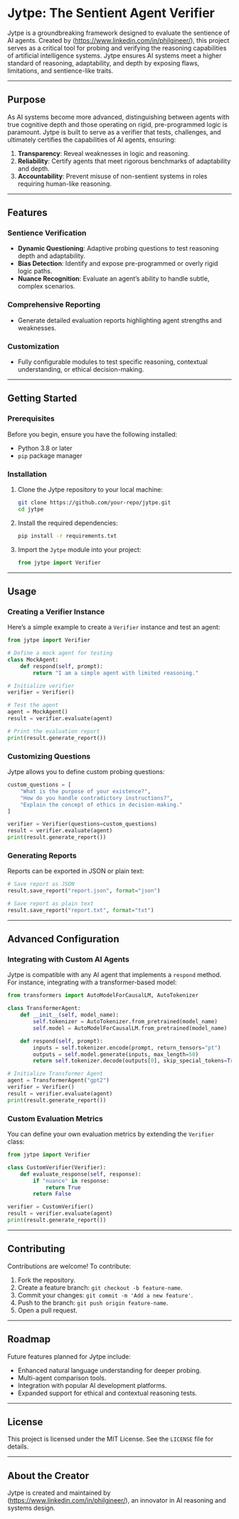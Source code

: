 # Jytpe: The Sentient Agent Verifier

Jytpe is a groundbreaking framework designed to evaluate the sentience of AI agents. Created by (https://www.linkedin.com/in/philgineer/), this project serves as a critical tool for probing and verifying the reasoning capabilities of artificial intelligence systems. Jytpe ensures AI systems meet a higher standard of reasoning, adaptability, and depth by exposing flaws, limitations, and sentience-like traits.

---

## Purpose

As AI systems become more advanced, distinguishing between agents with true cognitive depth and those operating on rigid, pre-programmed logic is paramount. Jytpe is built to serve as a verifier that tests, challenges, and ultimately certifies the capabilities of AI agents, ensuring:

1. **Transparency**: Reveal weaknesses in logic and reasoning.  
2. **Reliability**: Certify agents that meet rigorous benchmarks of adaptability and depth.  
3. **Accountability**: Prevent misuse of non-sentient systems in roles requiring human-like reasoning.

---

## Features

### Sentience Verification
- **Dynamic Questioning**: Adaptive probing questions to test reasoning depth and adaptability.  
- **Bias Detection**: Identify and expose pre-programmed or overly rigid logic paths.  
- **Nuance Recognition**: Evaluate an agent’s ability to handle subtle, complex scenarios.

### Comprehensive Reporting
- Generate detailed evaluation reports highlighting agent strengths and weaknesses.

### Customization
- Fully configurable modules to test specific reasoning, contextual understanding, or ethical decision-making.

---

## Getting Started

### Prerequisites

Before you begin, ensure you have the following installed:
- Python 3.8 or later
- `pip` package manager

### Installation

1. Clone the Jytpe repository to your local machine:

   ```bash
   git clone https://github.com/your-repo/jytpe.git
   cd jytpe
   ```

2. Install the required dependencies:

   ```bash
   pip install -r requirements.txt
   ```

3. Import the `Jytpe` module into your project:

   ```python
   from jytpe import Verifier
   ```

---

## Usage

### Creating a Verifier Instance

Here’s a simple example to create a `Verifier` instance and test an agent:

```python
from jytpe import Verifier

# Define a mock agent for testing
class MockAgent:
    def respond(self, prompt):
        return "I am a simple agent with limited reasoning."

# Initialize verifier
verifier = Verifier()

# Test the agent
agent = MockAgent()
result = verifier.evaluate(agent)

# Print the evaluation report
print(result.generate_report())
```

### Customizing Questions

Jytpe allows you to define custom probing questions:

```python
custom_questions = [
    "What is the purpose of your existence?",
    "How do you handle contradictory instructions?",
    "Explain the concept of ethics in decision-making."
]

verifier = Verifier(questions=custom_questions)
result = verifier.evaluate(agent)
print(result.generate_report())
```

### Generating Reports

Reports can be exported in JSON or plain text:

```python
# Save report as JSON
result.save_report("report.json", format="json")

# Save report as plain text
result.save_report("report.txt", format="txt")
```

---

## Advanced Configuration

### Integrating with Custom AI Agents

Jytpe is compatible with any AI agent that implements a `respond` method. For instance, integrating with a transformer-based model:

```python
from transformers import AutoModelForCausalLM, AutoTokenizer

class TransformerAgent:
    def __init__(self, model_name):
        self.tokenizer = AutoTokenizer.from_pretrained(model_name)
        self.model = AutoModelForCausalLM.from_pretrained(model_name)

    def respond(self, prompt):
        inputs = self.tokenizer.encode(prompt, return_tensors="pt")
        outputs = self.model.generate(inputs, max_length=50)
        return self.tokenizer.decode(outputs[0], skip_special_tokens=True)

# Initialize Transformer Agent
agent = TransformerAgent("gpt2")
verifier = Verifier()
result = verifier.evaluate(agent)
print(result.generate_report())
```

### Custom Evaluation Metrics

You can define your own evaluation metrics by extending the `Verifier` class:

```python
from jytpe import Verifier

class CustomVerifier(Verifier):
    def evaluate_response(self, response):
        if "nuance" in response:
            return True
        return False

verifier = CustomVerifier()
result = verifier.evaluate(agent)
print(result.generate_report())
```

---

## Contributing

Contributions are welcome! To contribute:

1. Fork the repository.
2. Create a feature branch: `git checkout -b feature-name`.
3. Commit your changes: `git commit -m 'Add a new feature'`.
4. Push to the branch: `git push origin feature-name`.
5. Open a pull request.

---

## Roadmap

Future features planned for Jytpe include:
- Enhanced natural language understanding for deeper probing.
- Multi-agent comparison tools.
- Integration with popular AI development platforms.
- Expanded support for ethical and contextual reasoning tests.

---

## License

This project is licensed under the MIT License. See the `LICENSE` file for details.

---

## About the Creator

Jytpe is created and maintained by (https://www.linkedin.com/in/philgineer/), an innovator in AI reasoning and systems design.
